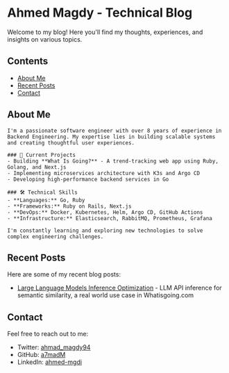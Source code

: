 # Ahmed Magdy - Technical Blog

Welcome to my blog! Here you'll find my thoughts, experiences, and insights on various topics.

## Contents

- [About Me](#about-me)
- [Recent Posts](#recent-posts)
- [Contact](#contact)

## About Me
    I'm a passionate software engineer with over 8 years of experience in Backend Engineering. My expertise lies in building scalable systems and creating thoughtful user experiences.

    ### 🚀 Current Projects
    - Building **What Is Going?** - A trend-tracking web app using Ruby, Golang, and Next.js
    - Implementing microservices architecture with K3s and Argo CD
    - Developing high-performance backend services in Go

    ### 🛠️ Technical Skills
    - **Languages:** Go, Ruby
    - **Frameworks:** Ruby on Rails, Next.js
    - **DevOps:** Docker, Kubernetes, Helm, Argo CD, GitHub Actions
    - **Infrastructure:** Elasticsearch, RabbitMQ, Prometheus, Grafana

    I'm constantly learning and exploring new technologies to solve complex engineering challenges.

## Recent Posts
Here are some of my recent blog posts:

- [Large Language Models Inference Optimization](posts/llm-inference.md) - LLM API inference for semantic similarity, a real world use case in Whatisgoing.com

## Contact
Feel free to reach out to me:
- Twitter: [ahmad_magdy94](https://x.com/ahmad_magdy94)
- GitHub: [a7madM](https://github.com/a7madM)
- LinkedIn: [ahmed-mgdi](https://www.linkedin.com/in/ahmed-mgdi/)